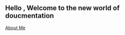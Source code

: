 ## Hello , Welcome to the new world of doucmentation


<a href="Machine-Learning-Part-1/Basics - Graphs" title="About Me">About Me</a>
